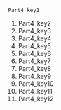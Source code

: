 ```ngMeta
Part4_key1
```
1. Part4_key2
2. Part4_key3
3. Part4_key4
4. Part4_key5
5. Part4_key6
6. Part4_key7
7. Part4_key8
8. Part4_key9
9. Part4_key10
10. Part4_key11
11. Part4_key12
